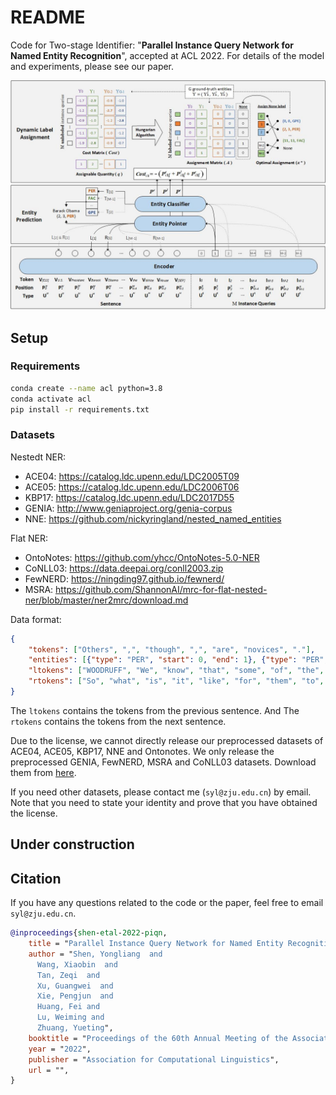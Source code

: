 # README

Code for Two-stage Identifier: "**Parallel Instance Query Network for Named Entity Recognition**", accepted at ACL 2022. For details of the model and experiments, please see our paper.

![](./assets/overview.jpg)

## Setup

### Requirements

```bash
conda create --name acl python=3.8
conda activate acl
pip install -r requirements.txt
```
### Datasets

Nestedt NER:

+ ACE04: https://catalog.ldc.upenn.edu/LDC2005T09
+ ACE05: https://catalog.ldc.upenn.edu/LDC2006T06
+ KBP17: https://catalog.ldc.upenn.edu/LDC2017D55
+ GENIA: http://www.geniaproject.org/genia-corpus
+ NNE: https://github.com/nickyringland/nested_named_entities

Flat NER:

+ OntoNotes: https://github.com/yhcc/OntoNotes-5.0-NER
+ CoNLL03: https://data.deepai.org/conll2003.zip
+ FewNERD: https://ningding97.github.io/fewnerd/
+ MSRA: https://github.com/ShannonAI/mrc-for-flat-nested-ner/blob/master/ner2mrc/download.md


Data format:
```json
{
    "tokens": ["Others", ",", "though", ",", "are", "novices", "."], 
    "entities": [{"type": "PER", "start": 0, "end": 1}, {"type": "PER", "start": 5, "end": 6}], "relations": [], "org_id": "CNN_IP_20030328.1600.07", 
    "ltokens": ["WOODRUFF", "We", "know", "that", "some", "of", "the", "American", "troops", "now", "fighting", "in", "Iraq", "are", "longtime", "veterans", "of", "warfare", ",", "probably", "not", "most", ",", "but", "some", ".", "Their", "military", "service", "goes", "back", "to", "the", "Vietnam", "era", "."], 
    "rtokens": ["So", "what", "is", "it", "like", "for", "them", "to", "face", "combat", "far", "from", "home", "?", "For", "an", "idea", ",", "here", "is", "CNN", "'s", "Candy", "Crowley", "with", "some", "war", "stories", "."]
}
```

The `ltokens` contains the tokens from the previous sentence. And The `rtokens` contains the tokens from the next sentence.

Due to the license, we cannot directly release our preprocessed datasets of ACE04, ACE05, KBP17, NNE and Ontonotes. We only release the preprocessed GENIA, FewNERD, MSRA and CoNLL03 datasets. Download them from [here](https://drive.google.com/drive/folders/1UttZVSL9iAqxsfPfMfSAl9FYc4DytfP5?usp=sharing). 

If you need other datasets, please contact me (`syl@zju.edu.cn`) by email. Note that you need to state your identity and prove that you have obtained the license.

## Under construction


## Citation
If you have any questions related to the code or the paper, feel free to email `syl@zju.edu.cn`.

```bibtex
@inproceedings{shen-etal-2022-piqn,
    title = "Parallel Instance Query Network for Named Entity Recognition",
    author = "Shen, Yongliang  and
      Wang, Xiaobin  and
      Tan, Zeqi  and
      Xu, Guangwei  and
      Xie, Pengjun  and
      Huang, Fei and
      Lu, Weiming and
      Zhuang, Yueting",
    booktitle = "Proceedings of the 60th Annual Meeting of the Association for Computational Linguistics",
    year = "2022",
    publisher = "Association for Computational Linguistics",
    url = "",
}
```